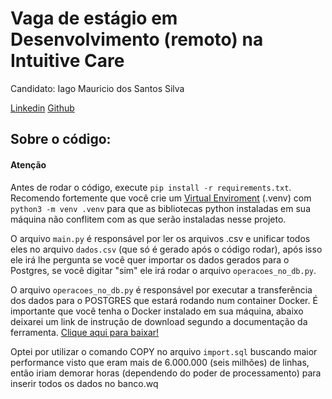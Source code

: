 # Vaga de estágio em Desenvolvimento (remoto) na Intuitive Care

Candidato: Iago Mauricio dos Santos Silva

<a href="https://www.linkedin.com/in/iagomauricioo/">Linkedin</a>
<a href="https://github.com/iagomauricioo">Github</a>

## Sobre o código:

#### Atenção
Antes de rodar o código, execute `pip install -r requirements.txt`. Recomendo fortemente que você crie um <a href="https://docs.python.org/3/library/venv.html">Virtual Enviroment</a> (.venv) com `python3 -m venv .venv` para que as bibliotecas python instaladas em sua máquina não conflitem com as que serão instaladas nesse projeto.

O arquivo `main.py` é responsável por ler os arquivos .csv e unificar todos eles no arquivo `dados.csv` (que só é gerado após o código rodar), após isso ele irá lhe pergunta se você quer importar os dados gerados para o Postgres, se você digitar "sim" ele irá rodar o arquivo `operacoes_no_db.py`.

O arquivo `operacoes_no_db.py` é responsável por executar a transferência dos dados para o POSTGRES que estará rodando num container Docker. É importante que você tenha o Docker instalado em sua máquina, abaixo deixarei um link de instrução de download segundo a documentação da ferramenta. <a href="https://docs.docker.com/engine/install/">Clique aqui para baixar!</a>

Optei por utilizar o comando COPY no arquivo `import.sql` buscando maior performance visto que eram mais de 6.000.000 (seis milhões) de linhas, então iriam demorar horas (dependendo do poder de processamento) para inserir todos os dados no banco.wq